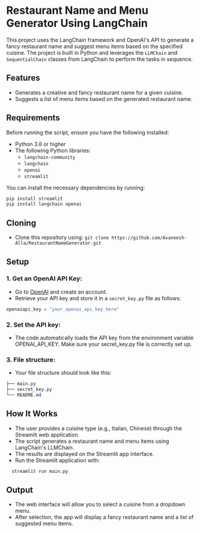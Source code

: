 # Restaurant Name and Menu Generator Using LangChain

This project uses the LangChain framework and OpenAI's API to generate a fancy restaurant name and suggest menu items based on the specified cuisine. The project is built in Python and leverages the `LLMChain` and `SequentialChain` classes from LangChain to perform the tasks in sequence.

## Features
- Generates a creative and fancy restaurant name for a given cuisine.
- Suggests a list of menu items based on the generated restaurant name.

## Requirements
Before running the script, ensure you have the following installed:

- Python 3.8 or higher
- The following Python libraries:
  - `langchain-community`
  - `langchain`
  - `openai`
  - `streamlit`

You can install the necessary dependencies by running:
```bash
pip install streamlit
pip install langchain openai
```
## Cloning
- Clone this repository using:
```git clone https://github.com/Avaneesh-Alla/RestaurantNameGenerator.git```
## Setup

### 1. Get an OpenAI API Key:
- Go to [OpenAI](https://openai.com/signup/) and create an account.
- Retrieve your API key and store it in a `secret_key.py` file as follows:
  
```python
openaiapi_key = "your_openai_api_key_here"
```

### 2. Set the API key:
- The code automatically loads the API key from the environment variable OPENAI_API_KEY. Make sure your secret_key.py file is correctly set up.

### 3. File structure:
- Your file structure should look like this:
```css
├── main.py
├── secret_key.py
└── README.md
```

## How It Works
- The user provides a cuisine type (e.g., Italian, Chinese) through the Streamlit web application.
- The script generates a restaurant name and menu items using LangChain's LLMChain.
- The results are displayed on the Streamlit app interface.
- Run the Streamlit application with:
```bash
  streamlit run main.py
```

## Output
- The web interface will allow you to select a cuisine from a dropdown menu.
- After selection, the app will display a fancy restaurant name and a list of suggested menu items.
